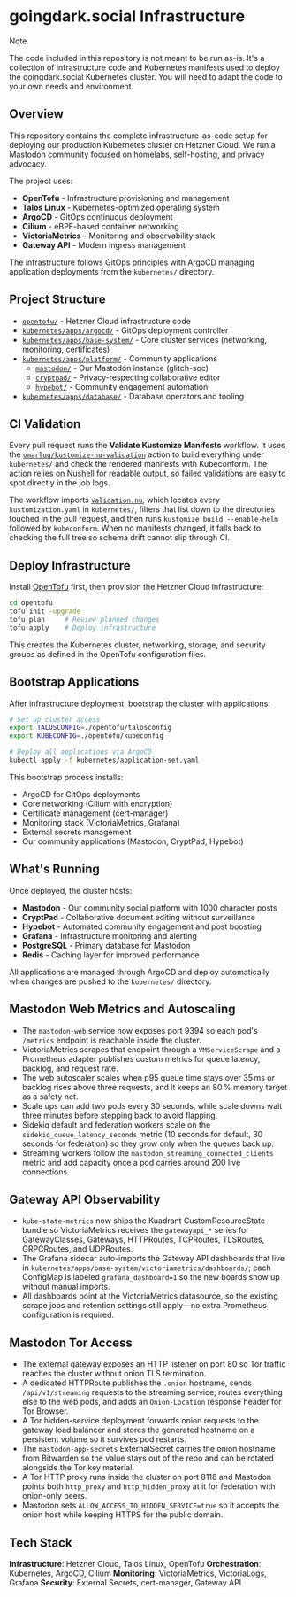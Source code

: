 # goingdark.social Infrastructure

> [!NOTE]  
> The code included in this repository is not meant to be run as-is. It's a collection of infrastructure code and Kubernetes manifests used to deploy the goingdark.social Kubernetes cluster. You will need to adapt the code to your own needs and environment.

## Overview

This repository contains the complete infrastructure-as-code setup for deploying our production Kubernetes cluster on Hetzner Cloud. We run a Mastodon community focused on homelabs, self-hosting, and privacy advocacy.

The project uses:

- **OpenTofu** - Infrastructure provisioning and management
- **Talos Linux** - Kubernetes-optimized operating system
- **ArgoCD** - GitOps continuous deployment
- **Cilium** - eBPF-based container networking
- **VictoriaMetrics** - Monitoring and observability stack
- **Gateway API** - Modern ingress management

The infrastructure follows GitOps principles with ArgoCD managing application deployments from the `kubernetes/` directory.

## Project Structure

- [`opentofu/`](opentofu/) - Hetzner Cloud infrastructure code
- [`kubernetes/apps/argocd/`](kubernetes/apps/argocd/) - GitOps deployment controller
- [`kubernetes/apps/base-system/`](kubernetes/apps/base-system/) - Core cluster services (networking, monitoring, certificates)
- [`kubernetes/apps/platform/`](kubernetes/apps/platform/) - Community applications
  - [`mastodon/`](kubernetes/apps/platform/mastodon/) - Our Mastodon instance (glitch-soc)
  - [`cryptpad/`](kubernetes/apps/platform/cryptpad/) - Privacy-respecting collaborative editor
  - [`hypebot/`](kubernetes/apps/platform/hypebot/) - Community engagement automation
- [`kubernetes/apps/database/`](kubernetes/apps/database/) - Database operators and tooling

## CI Validation

Every pull request runs the **Validate Kustomize Manifests** workflow. It uses the [`omarluq/kustomize-nu-validation`](https://github.com/omarluq/kustomize-nu-validation) action to build everything under `kubernetes/` and check the rendered manifests with Kubeconform. The action relies on Nushell for readable output, so failed validations are easy to spot directly in the job logs.

The workflow imports [`validation.nu`](validation.nu), which locates every `kustomization.yaml` in `kubernetes/`, filters that list down to the directories touched in the pull request, and then runs `kustomize build --enable-helm` followed by `kubeconform`. When no manifests changed, it falls back to checking the full tree so schema drift cannot slip through CI.

## Deploy Infrastructure

Install [OpenTofu](https://opentofu.org/docs/intro/install/) first, then provision the Hetzner Cloud infrastructure:

```bash
cd opentofu
tofu init -upgrade
tofu plan     # Review planned changes
tofu apply    # Deploy infrastructure
```

This creates the Kubernetes cluster, networking, storage, and security groups as defined in the OpenTofu configuration files.

## Bootstrap Applications

After infrastructure deployment, bootstrap the cluster with applications:

```bash
# Set up cluster access
export TALOSCONFIG=./opentofu/talosconfig
export KUBECONFIG=./opentofu/kubeconfig

# Deploy all applications via ArgoCD
kubectl apply -f kubernetes/application-set.yaml
```

This bootstrap process installs:
- ArgoCD for GitOps deployments
- Core networking (Cilium with encryption)
- Certificate management (cert-manager)
- Monitoring stack (VictoriaMetrics, Grafana)
- External secrets management
- Our community applications (Mastodon, CryptPad, Hypebot)

## What's Running

Once deployed, the cluster hosts:

- **Mastodon** - Our community social platform with 1000 character posts
- **CryptPad** - Collaborative document editing without surveillance
- **Hypebot** - Automated community engagement and post boosting
- **Grafana** - Infrastructure monitoring and alerting
- **PostgreSQL** - Primary database for Mastodon
- **Redis** - Caching layer for improved performance

All applications are managed through ArgoCD and deploy automatically when changes are pushed to the `kubernetes/` directory.

## Mastodon Web Metrics and Autoscaling

- The `mastodon-web` service now exposes port 9394 so each pod's `/metrics` endpoint is reachable inside the cluster.
- VictoriaMetrics scrapes that endpoint through a `VMServiceScrape` and a Prometheus adapter publishes custom metrics for queue latency, backlog, and request rate.
- The web autoscaler scales when p95 queue time stays over 35 ms or backlog rises above three requests, and it keeps an 80 % memory target as a safety net.
- Scale ups can add two pods every 30 seconds, while scale downs wait three minutes before stepping back to avoid flapping.
- Sidekiq default and federation workers scale on the `sidekiq_queue_latency_seconds` metric (10 seconds for default, 30 seconds for federation) so they grow only when the queues back up.
- Streaming workers follow the `mastodon_streaming_connected_clients` metric and add capacity once a pod carries around 200 live connections.

## Gateway API Observability

- `kube-state-metrics` now ships the Kuadrant CustomResourceState bundle so VictoriaMetrics receives the `gatewayapi_*` series for GatewayClasses, Gateways, HTTPRoutes, TCPRoutes, TLSRoutes, GRPCRoutes, and UDPRoutes.
- The Grafana sidecar auto-imports the Gateway API dashboards that live in `kubernetes/apps/base-system/victoriametrics/dashboards/`; each ConfigMap is labeled `grafana_dashboard=1` so the new boards show up without manual imports.
- All dashboards point at the VictoriaMetrics datasource, so the existing scrape jobs and retention settings still apply—no extra Prometheus configuration is required.

## Mastodon Tor Access

- The external gateway exposes an HTTP listener on port 80 so Tor traffic reaches the cluster without onion TLS termination.
- A dedicated HTTPRoute publishes the `.onion` hostname, sends `/api/v1/streaming` requests to the streaming service, routes everything else to the web pods, and adds an `Onion-Location` response header for Tor Browser.
- A Tor hidden-service deployment forwards onion requests to the gateway load balancer and stores the generated hostname on a persistent volume so it survives pod restarts.
- The `mastodon-app-secrets` ExternalSecret carries the onion hostname from Bitwarden so the value stays out of the repo and can be rotated alongside the Tor key material.
- A Tor HTTP proxy runs inside the cluster on port 8118 and Mastodon points both `http_proxy` and `http_hidden_proxy` at it for federation with onion-only peers.
- Mastodon sets `ALLOW_ACCESS_TO_HIDDEN_SERVICE=true` so it accepts the onion host while keeping HTTPS for the public domain.

## Tech Stack

**Infrastructure**: Hetzner Cloud, Talos Linux, OpenTofu
**Orchestration**: Kubernetes, ArgoCD, Cilium
**Monitoring**: VictoriaMetrics, VictoriaLogs, Grafana
**Security**: External Secrets, cert-manager, Gateway API
